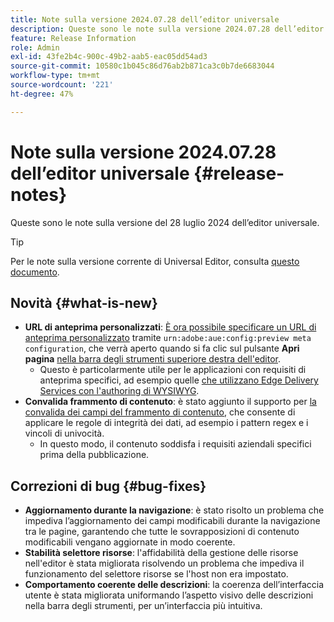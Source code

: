 ```yaml
---
title: Note sulla versione 2024.07.28 dell’editor universale
description: Queste sono le note sulla versione 2024.07.28 dell’editor universale.
feature: Release Information
role: Admin
exl-id: 43fe2b4c-900c-49b2-aab5-eac05dd54ad3
source-git-commit: 10580c1b045c86d76ab2b871ca3c0b7de6683044
workflow-type: tm+mt
source-wordcount: '221'
ht-degree: 47%

---
```


# Note sulla versione 2024.07.28 dell’editor universale {#release-notes}

Queste sono le note sulla versione del 28 luglio 2024 dell’editor universale.

>[!TIP]
>
>Per le note sulla versione corrente di Universal Editor, consulta [questo documento](/help/release-notes/universal-editor/current.md).

## Novità {#what-is-new}

* **URL di anteprima personalizzati**: [È ora possibile specificare un URL di anteprima personalizzato](/help/implementing/universal-editor/customizing.md#custom-preview-urls) tramite `urn:adobe:aue:config:preview meta configuration`, che verrà aperto quando si fa clic sul pulsante **Apri pagina** [nella barra degli strumenti superiore destra dell&#39;editor](/help/sites-cloud/authoring/universal-editor/navigation.md#universal-editor-toolbar).
   * Questo è particolarmente utile per le applicazioni con requisiti di anteprima specifici, ad esempio quelle [che utilizzano Edge Delivery Services con l&#39;authoring di WYSIWYG](/help/edge/wysiwyg-authoring/authoring.md).
* **Convalida frammento di contenuto**: è stato aggiunto il supporto per [la convalida dei campi del frammento di contenuto](/help/assets/content-fragments/content-fragments-models.md#validation), che consente di applicare le regole di integrità dei dati, ad esempio i pattern regex e i vincoli di univocità.
   * In questo modo, il contenuto soddisfa i requisiti aziendali specifici prima della pubblicazione.

## Correzioni di bug {#bug-fixes}

* **Aggiornamento durante la navigazione**: è stato risolto un problema che impediva l’aggiornamento dei campi modificabili durante la navigazione tra le pagine, garantendo che tutte le sovrapposizioni di contenuto modificabili vengano aggiornate in modo coerente.
* **Stabilità selettore risorse**: l&#39;affidabilità della gestione delle risorse nell&#39;editor è stata migliorata risolvendo un problema che impediva il funzionamento del selettore risorse se l&#39;host non era impostato.
* **Comportamento coerente delle descrizioni**: la coerenza dell’interfaccia utente è stata migliorata uniformando l’aspetto visivo delle descrizioni nella barra degli strumenti, per un’interfaccia più intuitiva.
